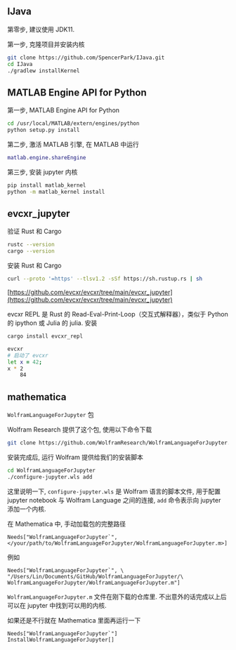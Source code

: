## IJava
第零步, 建议使用 JDK11.

第一步, 克隆项目并安装内核
```zsh
git clone https://github.com/SpencerPark/IJava.git
cd IJava
./gradlew installKernel
```


## MATLAB Engine API for Python
第一步, MATLAB Engine API for Python
```zsh
cd /usr/local/MATLAB/extern/engines/python
python setup.py install
```

第二步, 激活 MATLAB 引擎, 在 MATLAB 中运行
```MATLAB
matlab.engine.shareEngine
```

第三步, 安装 jupyter 内核
```zsh
pip install matlab_kernel
python -m matlab_kernel install
```

## evcxr_jupyter
验证 Rust 和 Cargo
```zsh
rustc --version
cargo --version
```
安装 Rust 和 Cargo
```zsh
curl --proto '=https' --tlsv1.2 -sSf https://sh.rustup.rs | sh
```
[https://github.com/evcxr/evcxr/tree/main/evcxr_jupyter](https://github.com/evcxr/evcxr/tree/main/evcxr_jupyter)

evcxr REPL 是 Rust 的 Read-Eval-Print-Loop（交互式解释器），类似于 Python 的 ipython 或 Julia 的 julia. 安装
```zsh
cargo install evcxr_repl
```
```zsh
evcxr
# 启动了 evcxr
let x = 42;
x * 2
    84
```

## mathematica

`WolframLanguageForJupyter` 包

Wolfram Research 提供了这个包, 使用以下命令下载

```bash
git clone https://github.com/WolframResearch/WolframLanguageForJupyter.git
```

安装完成后, 运行 Wolfram 提供给我们的安装脚本

```bash
cd WolframLanguageForJupyter
./configure-jupyter.wls add
```

这里说明一下, `configure-jupyter.wls` 是 Wolfram 语言的脚本文件, 用于配置 jupyter notebook 与 Wolfram Language 之间的连接, `add` 命令表示向 jupyter 添加一个内核.


在 Mathematica 中, 手动加载包的完整路径

```wolfram
Needs["WolframLanguageForJupyter`", </your/path/to/WolframLanguageForJupyter/WolframLanguageForJupyter.m>]
```
例如
```wolfram
Needs["WolframLanguageForJupyter`", \
"/Users/Lin/Documents/GitHub/WolframLanguageForJupyter/\
WolframLanguageForJupyter/WolframLanguageForJupyter.m"]
```

`WolframLanguageForJupyter.m` 文件在刚下载的仓库里. 不出意外的话完成以上后可以在 jupyter 中找到可以用的内核.

如果还是不行就在 Mathematica 里面再运行一下

```wolfram
Needs["WolframLanguageForJupyter`"]
InstallWolframLanguageForJupyter[]
```
